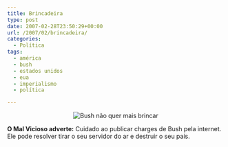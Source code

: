 ```yaml
---
title: Brincadeira
type: post
date: 2007-02-28T23:50:29+00:00
url: /2007/02/brincadeira/
categories:
  - Política
tags:
  - américa
  - bush
  - estados unidos
  - eua
  - imperialismo
  - política

---
```

<p style="text-align:center;">
  <img src='https://i0.wp.com/tiagomadeira.com/wp-content/uploads/2007/02/charge_bush_11_09_jpg.jpg?w=604' alt='Bush não quer mais brincar' data-recalc-dims="1" />
</p>

**O Mal Vicioso adverte:** Cuidado ao publicar charges de Bush pela internet. Ele pode resolver tirar o seu servidor do ar e destruir o seu país.

